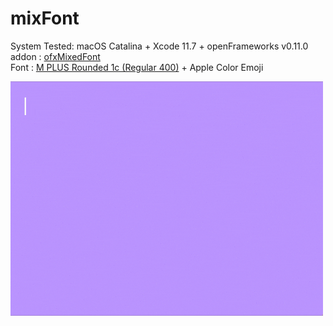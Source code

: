 # mixFont


System Tested: macOS Catalina + Xcode 11.7 + openFrameworks v0.11.0  
addon : [ofxMixedFont](https://github.com/hironishihara/ofxMixedFont)  
Font : [M PLUS Rounded 1c (Regular 400)](https://fonts.google.com/specimen/M+PLUS+Rounded+1c#standard-styles) + Apple Color Emoji
  
![](https://github.com/yuyurigi/mixFont/blob/master/mixFont.gif)
